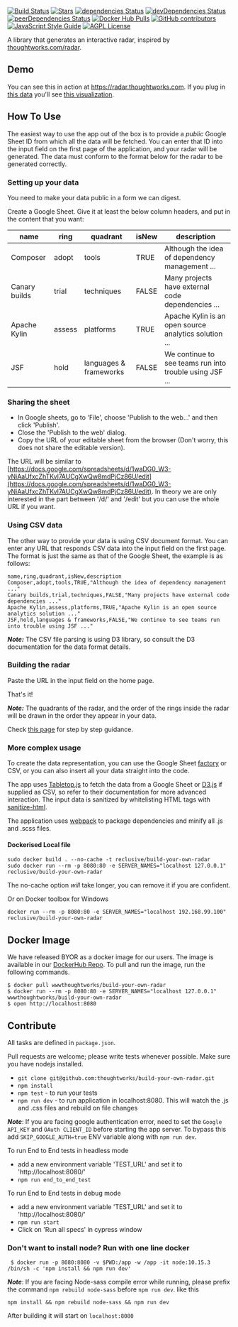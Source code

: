 [![Build Status](https://travis-ci.org/thoughtworks/build-your-own-radar.svg?branch=master)](https://travis-ci.org/thoughtworks/build-your-own-radar)
[![Stars](https://badgen.net/github/stars/thoughtworks/build-your-own-radar)](https://github.com/thoughtworks/build-your-own-radar)
[![dependencies Status](https://david-dm.org/thoughtworks/build-your-own-radar/status.svg)](https://david-dm.org/thoughtworks/build-your-own-radar)
[![devDependencies Status](https://david-dm.org/thoughtworks/build-your-own-radar/dev-status.svg)](https://david-dm.org/thoughtworks/build-your-own-radar?type=dev)
[![peerDependencies Status](https://david-dm.org/thoughtworks/build-your-own-radar/peer-status.svg)](https://david-dm.org/thoughtworks/build-your-own-radar?type=peer)
[![Docker Hub Pulls](https://img.shields.io/docker/pulls/wwwthoughtworks/build-your-own-radar.svg)](https://hub.docker.com/r/wwwthoughtworks/build-your-own-radar)
[![GitHub contributors](https://badgen.net/github/contributors/thoughtworks/build-your-own-radar?color=cyan)](https://github.com/thoughtworks/build-your-own-radar/graphs/contributors)
[![JavaScript Style Guide](https://img.shields.io/badge/code_style-standard-brightgreen.svg)](https://standardjs.com)
[![AGPL License](https://badgen.net/github/license/thoughtworks/build-your-own-radar)](https://github.com/thoughtworks/build-your-own-radar)


A library that generates an interactive radar, inspired by [thoughtworks.com/radar](http://thoughtworks.com/radar).

## Demo

You can see this in action at https://radar.thoughtworks.com. If you plug in [this data](https://docs.google.com/spreadsheets/d/18A7oDuavlh89rAmqcaXpqle8QLqIvlAkoEUxcObzuUM/edit#gid=1985253373) you'll see [this visualization](https://radar.thoughtworks.com/?sheetId=https%3A%2F%2Fdocs.google.com%2Fspreadsheets%2Fd%2F18A7oDuavlh89rAmqcaXpqle8QLqIvlAkoEUxcObzuUM%2Fedit%23gid%3D1985253373). 

## How To Use

The easiest way to use the app out of the box is to provide a *public* Google Sheet ID from which all the data will be fetched. You can enter that ID into the input field on the first page of the application, and your radar will be generated. The data must conform to the format below for the radar to be generated correctly.

### Setting up your data

You need to make your data public in a form we can digest.

Create a Google Sheet. Give it at least the below column headers, and put in the content that you want:

| name          | ring   | quadrant               | isNew | description                                             |
|---------------|--------|------------------------|-------|---------------------------------------------------------|
| Composer      | adopt  | tools                  | TRUE  | Although the idea of dependency management ...          |
| Canary builds | trial  | techniques             | FALSE | Many projects have external code dependencies ...       |
| Apache Kylin  | assess | platforms              | TRUE  | Apache Kylin is an open source analytics solution ...   |
| JSF           | hold   | languages & frameworks | FALSE | We continue to see teams run into trouble using JSF ... |

### Sharing the sheet

* In Google sheets, go to 'File', choose 'Publish to the web...' and then click 'Publish'.
* Close the 'Publish to the web' dialog.
* Copy the URL of your editable sheet from the browser (Don't worry, this does not share the editable version). 

The URL will be similar to [https://docs.google.com/spreadsheets/d/1waDG0_W3-yNiAaUfxcZhTKvl7AUCgXwQw8mdPjCz86U/edit](https://docs.google.com/spreadsheets/d/1waDG0_W3-yNiAaUfxcZhTKvl7AUCgXwQw8mdPjCz86U/edit). In theory we are only interested in the part between '/d/' and '/edit' but you can use the whole URL if you want.

### Using CSV data
The other way to provide your data is using CSV document format.
You can enter any URL that responds CSV data into the input field on the first page.
The format is just the same as that of the Google Sheet, the example is as follows:

```
name,ring,quadrant,isNew,description  
Composer,adopt,tools,TRUE,"Although the idea of dependency management ..."  
Canary builds,trial,techniques,FALSE,"Many projects have external code dependencies ..."  
Apache Kylin,assess,platforms,TRUE,"Apache Kylin is an open source analytics solution ..."  
JSF,hold,languages & frameworks,FALSE,"We continue to see teams run into trouble using JSF ..."  
```

***Note:*** The CSV file parsing is using D3 library, so consult the D3 documentation for the data format details.

### Building the radar
Paste the URL in the input field on the home page.

That's it!

***Note:*** The quadrants of the radar, and the order of the rings inside the radar will be drawn in the order they appear in your data.

Check [this page](https://www.thoughtworks.com/radar/how-to-byor) for step by step guidance.

### More complex usage

To create the data representation, you can use the Google Sheet [factory](/src/util/factory.js) or CSV, or you can also insert all your data straight into the code.

The app uses [Tabletop.js](https://github.com/jsoma/tabletop) to fetch the data from a Google Sheet or [D3.js](https://d3js.org/) if supplied as CSV, so refer to their documentation for more advanced interaction.  The input data is sanitized by whitelisting HTML tags with [sanitize-html](https://github.com/punkave/sanitize-html).

The application uses [webpack](https://webpack.github.io/) to package dependencies and minify all .js and .scss files.

#### Dockerised Local file
```
sudo docker build . --no-cache -t reclusive/build-your-own-radar
sudo docker run --rm -p 8080:80 -e SERVER_NAMES="localhost 127.0.0.1" reclusive/build-your-own-radar
```

The no-cache option _will_ take longer, you can remove it if you are confident.  

Or on Docker toolbox for Windows
```
docker run --rm -p 8080:80 -e SERVER_NAMES="localhost 192.168.99.100" reclusive/build-your-own-radar
```
## Docker Image
We have released BYOR as a docker image for our users. The image is available in our [DockerHub Repo](https://hub.docker.com/r/wwwthoughtworks/build-your-own-radar/). To pull and run the image, run the following commands.

```
$ docker pull wwwthoughtworks/build-your-own-radar
$ docker run --rm -p 8080:80 -e SERVER_NAMES="localhost 127.0.0.1" wwwthoughtworks/build-your-own-radar
$ open http://localhost:8080
```

## Contribute

All tasks are defined in `package.json`.

Pull requests are welcome; please write tests whenever possible. 
Make sure you have nodejs installed.

- `git clone git@github.com:thoughtworks/build-your-own-radar.git`
- `npm install`
- `npm test` - to run your tests
- `npm run dev` - to run application in localhost:8080. This will watch the .js and .css files and rebuild on file changes

***Note***: If you are facing google authentication error, need to set the `Google API_KEY` and `OAuth CLIENT_ID` before starting the app server. To bypass this add `SKIP_GOOGLE_AUTH=true` ENV variable along with `npm run dev`.

To run End to End tests in headless mode
- add a new environment variable 'TEST_URL' and set it to 'http://localhost:8080/'
- `npm run end_to_end_test`

To run End to End tests in debug mode
- add a new environment variable 'TEST_URL' and set it to 'http://localhost:8080/'
- `npm run start`
- Click on 'Run all specs' in cypress window

### Don't want to install node? Run with one line docker

     $ docker run -p 8080:8080 -v $PWD:/app -w /app -it node:10.15.3 /bin/sh -c 'npm install && npm run dev'

***Note***: If you are facing Node-sass compile error while running, please prefix the command `npm rebuild node-sass` before `npm run dev`. like this
```
npm install && npm rebuild node-sass && npm run dev
```

After building it will start on `localhost:8080`
